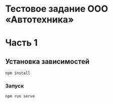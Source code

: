 # Тестовое задание ООО «Автотехника» 
# Часть 1

## Установка зависимостей
```
npm install
```

### Запуск
```
npm run serve
```
